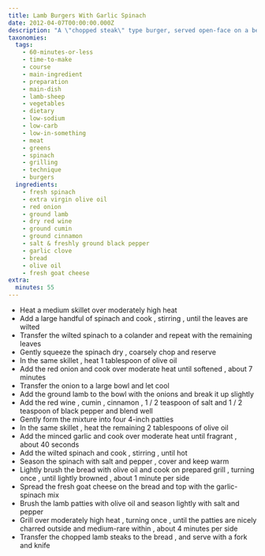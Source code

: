 ```yaml
---
title: Lamb Burgers With Garlic Spinach
date: 2012-04-07T00:00:00.000Z
description: "A \"chopped steak\" type burger, served open-face on a bed of wilted spinach and goat cheese. from food and wine. can be done on outdoor grill or indoor stove-top grill.\r\nnote: have grill preheating while preparing patties."
taxonomies:
  tags:
    - 60-minutes-or-less
    - time-to-make
    - course
    - main-ingredient
    - preparation
    - main-dish
    - lamb-sheep
    - vegetables
    - dietary
    - low-sodium
    - low-carb
    - low-in-something
    - meat
    - greens
    - spinach
    - grilling
    - technique
    - burgers
  ingredients:
    - fresh spinach
    - extra virgin olive oil
    - red onion
    - ground lamb
    - dry red wine
    - ground cumin
    - ground cinnamon
    - salt & freshly ground black pepper
    - garlic clove
    - bread
    - olive oil
    - fresh goat cheese
extra:
  minutes: 55
---
```

 - Heat a medium skillet over moderately high heat
 - Add a large handful of spinach and cook , stirring , until the leaves are wilted
 - Transfer the wilted spinach to a colander and repeat with the remaining leaves
 - Gently squeeze the spinach dry , coarsely chop and reserve
 - In the same skillet , heat 1 tablespoon of olive oil
 - Add the red onion and cook over moderate heat until softened , about 7 minutes
 - Transfer the onion to a large bowl and let cool
 - Add the ground lamb to the bowl with the onions and break it up slightly
 - Add the red wine , cumin , cinnamon , 1 / 2 teaspoon of salt and 1 / 2 teaspoon of black pepper and blend well
 - Gently form the mixture into four 4-inch patties
 - In the same skillet , heat the remaining 2 tablespoons of olive oil
 - Add the minced garlic and cook over moderate heat until fragrant , about 40 seconds
 - Add the wilted spinach and cook , stirring , until hot
 - Season the spinach with salt and pepper , cover and keep warm
 - Lightly brush the bread with olive oil and cook on prepared grill , turning once , until lightly browned , about 1 minute per side
 - Spread the fresh goat cheese on the bread and top with the garlic-spinach mix
 - Brush the lamb patties with olive oil and season lightly with salt and pepper
 - Grill over moderately high heat , turning once , until the patties are nicely charred outside and medium-rare within , about 4 minutes per side
 - Transfer the chopped lamb steaks to the bread , and serve with a fork and knife
